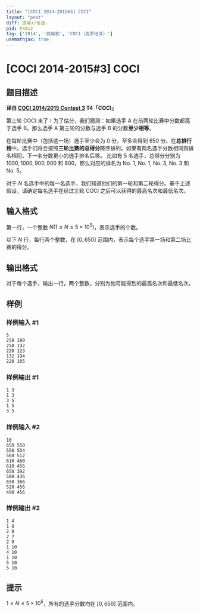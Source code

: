 ```yaml
---
title: "[COCI 2014-2015#3] COCI"
layout: "post"
diff: 提高+/省选-
pid: P4812
tag: ['2014', '前缀和', 'COCI（克罗地亚）']
usemathjax: true
---
```


# [COCI 2014-2015#3] COCI
## 题目描述

 **译自 [COCI 2014/2015 Contest 3](http://www.hsin.hr/coci/archive/2014_2015/) T4「COCI」**

第三轮 COCI 来了！为了估分，我们猜测：如果选手 $\mathrm{A}$ 在前两轮比赛中分数都高于选手 $\mathrm{B}$，那么选手 $\mathrm{A}$ 第三轮的分数与选手 $\mathrm{B}$ 的分数**至少相等**。

在每轮比赛中（包括这一场）选手至少会为 $0$ 分，至多会得到 $650$ 分。在**总排行榜**中，选手们将会按照**三轮比赛的总得分**降序排列。如果有两名选手分数相同则排名相同，下一名分数更小的选手排名后移。
比如有 $5$ 名选手，总得分分别为 $1000,1000,900,900$ 和 $800$，那么对应的排名为 $\text{No.}\ 1,$ $\text{No.}\ 1,$ $\text{No.}\ 3,$ $\text{No.}\ 3$ 和 $\text{No.}\ 5$。

对于 $N$ 名选手中的每一名选手，我们知道他们的第一轮和第二轮得分。基于上述假设，请确定每名选手在经过三轮 COCI 之后可以获得的最高名次和最低名次。
## 输入格式

第一行，一个整数 $N(1 \le N \le 5\times 10^5)$，表示选手的个数。

以下 $N$ 行，每行两个整数，在 $[0,650]$ 范围内，表示每个选手第一场和第二场比赛的得分。
## 输出格式

对于每个选手，输出一行，两个整数，分别为他可能得到的最高名次和最低名次。
## 样例

### 样例输入 #1
```
5
250 180
250 132
220 123
132 194
220 105
```
### 样例输出 #1
```
1 3
1 3
3 5
1 5
3 5
```
### 样例输入 #2
```
10
650 550
550 554
560 512
610 460
610 456
650 392
580 436
650 366
520 456
490 456
```
### 样例输出 #2
```
1 4
1 8
2 8
2 7
2 9
1 10
4 10
1 10
5 10
5 10
```
## 提示

$1 \le N \le 5\times 10^5$，所有的选手分数均在 $[0,650]$ 范围内。
